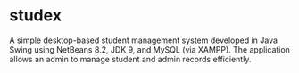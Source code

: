 # studex
A simple desktop-based student management system developed in Java Swing using NetBeans 8.2, JDK 9, and MySQL (via XAMPP). The application allows an admin to manage student and admin records efficiently.
